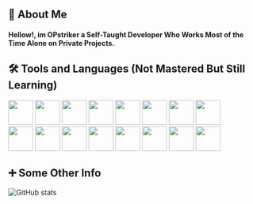 

## 🚀 About Me
#### Hellow!, im OPstriker a Self-Taught Developer Who Works Most of the Time Alone on Private Projects.


## 🛠 Tools and Languages (Not Mastered But Still Learning)
<div>
  <img src="https://cdn.jsdelivr.net/gh/devicons/devicon/icons/c/c-original.svg" width="50" height="50"/> 
  <img src="https://cdn.jsdelivr.net/gh/devicons/devicon/icons/cplusplus/cplusplus-original.svg" width="50" height="50"/>
  <img src="https://cdn.jsdelivr.net/gh/devicons/devicon/icons/python/python-original.svg" width="50" height="50"/>
  <img src="https://cdn.jsdelivr.net/gh/devicons/devicon/icons/css3/css3-original.svg" width="50" height="50"/>
  <img src="https://cdn.jsdelivr.net/gh/devicons/devicon/icons/html5/html5-original.svg" width="50" height="50"/>
  <img src="https://cdn.jsdelivr.net/gh/devicons/devicon/icons/javascript/javascript-plain.svg" width="50" height="50"/>
  <img src="https://cdn.jsdelivr.net/gh/devicons/devicon/icons/nodejs/nodejs-original.svg" width="50" height="50"/>
  <img src="https://cdn.jsdelivr.net/gh/devicons/devicon/icons/bash/bash-original.svg" width="50" height="50"/>
  <br>
  <img src="https://cdn.jsdelivr.net/gh/devicons/devicon/icons/qt/qt-original.svg" width="50" height="50"/>
  <img src="https://cdn.jsdelivr.net/gh/devicons/devicon/icons/vscode/vscode-original.svg" width="50" height="50"/>
  <img src="https://cdn.jsdelivr.net/gh/devicons/devicon/icons/visualstudio/visualstudio-plain.svg" width="50" height="50"/>
  <img src="https://cdn.jsdelivr.net/gh/devicons/devicon/icons/linux/linux-original.svg" width="50" height="50"/>
  <img src="https://cdn.jsdelivr.net/gh/devicons/devicon/icons/debian/debian-original.svg" width="50" height="50"/>
  <img src="https://cdn.jsdelivr.net/gh/devicons/devicon/icons/ubuntu/ubuntu-plain.svg" width="50" height="50"/>
  <img src="https://cdn.jsdelivr.net/gh/devicons/devicon/icons/raspberrypi/raspberrypi-original.svg" width="50" height="50"/>
  <img src="https://cdn.jsdelivr.net/gh/devicons/devicon/icons/azure/azure-original.svg" width="50" height="50"/>
</div>

## ➕ Some Other Info
![GitHub stats](https://github-readme-stats.vercel.app/api?username=OPstriker&show_icons=true&theme=tokyonight)
